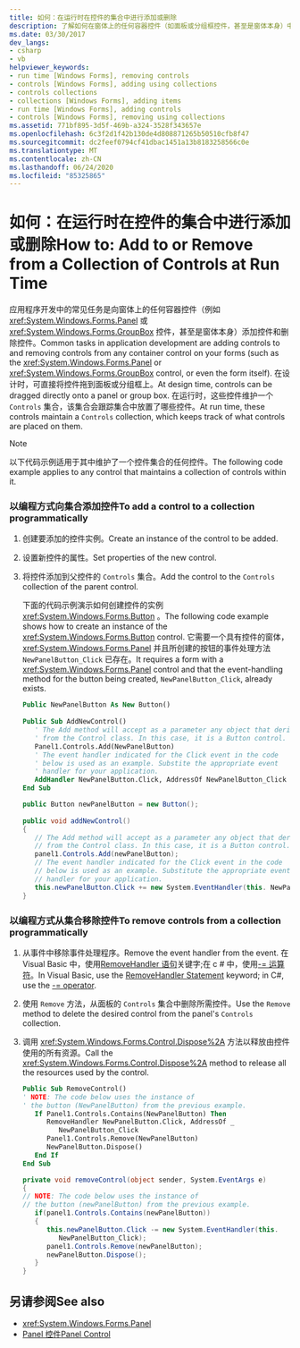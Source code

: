 ```yaml
---
title: 如何：在运行时在控件的集合中进行添加或删除
description: 了解如何在窗体上的任何容器控件（如面板或分组框控件，甚至是窗体本身）中添加和删除控件。
ms.date: 03/30/2017
dev_langs:
- csharp
- vb
helpviewer_keywords:
- run time [Windows Forms], removing controls
- controls [Windows Forms], adding using collections
- controls collections
- collections [Windows Forms], adding items
- run time [Windows Forms], adding controls
- controls [Windows Forms], removing using collections
ms.assetid: 771bf895-3d5f-469b-a324-3528f343657e
ms.openlocfilehash: 6c3f2d1f42b130de4d808871265b50510cfb8f47
ms.sourcegitcommit: dc2feef0794cf41dbac1451a13b8183258566c0e
ms.translationtype: MT
ms.contentlocale: zh-CN
ms.lasthandoff: 06/24/2020
ms.locfileid: "85325865"
---
```

# <a name="how-to-add-to-or-remove-from-a-collection-of-controls-at-run-time"></a><span data-ttu-id="0ed6d-103">如何：在运行时在控件的集合中进行添加或删除</span><span class="sxs-lookup"><span data-stu-id="0ed6d-103">How to: Add to or Remove from a Collection of Controls at Run Time</span></span>
<span data-ttu-id="0ed6d-104">应用程序开发中的常见任务是向窗体上的任何容器控件（例如 <xref:System.Windows.Forms.Panel> 或 <xref:System.Windows.Forms.GroupBox> 控件，甚至是窗体本身）添加控件和删除控件。</span><span class="sxs-lookup"><span data-stu-id="0ed6d-104">Common tasks in application development are adding controls to and removing controls from any container control on your forms (such as the <xref:System.Windows.Forms.Panel> or <xref:System.Windows.Forms.GroupBox> control, or even the form itself).</span></span> <span data-ttu-id="0ed6d-105">在设计时，可直接将控件拖到面板或分组框上。</span><span class="sxs-lookup"><span data-stu-id="0ed6d-105">At design time, controls can be dragged directly onto a panel or group box.</span></span> <span data-ttu-id="0ed6d-106">在运行时，这些控件维护一个 `Controls` 集合，该集合会跟踪集合中放置了哪些控件。</span><span class="sxs-lookup"><span data-stu-id="0ed6d-106">At run time, these controls maintain a `Controls` collection, which keeps track of what controls are placed on them.</span></span>  
  
> [!NOTE]
> <span data-ttu-id="0ed6d-107">以下代码示例适用于其中维护了一个控件集合的任何控件。</span><span class="sxs-lookup"><span data-stu-id="0ed6d-107">The following code example applies to any control that maintains a collection of controls within it.</span></span>  
  
### <a name="to-add-a-control-to-a-collection-programmatically"></a><span data-ttu-id="0ed6d-108">以编程方式向集合添加控件</span><span class="sxs-lookup"><span data-stu-id="0ed6d-108">To add a control to a collection programmatically</span></span>  
  
1. <span data-ttu-id="0ed6d-109">创建要添加的控件实例。</span><span class="sxs-lookup"><span data-stu-id="0ed6d-109">Create an instance of the control to be added.</span></span>  
  
2. <span data-ttu-id="0ed6d-110">设置新控件的属性。</span><span class="sxs-lookup"><span data-stu-id="0ed6d-110">Set properties of the new control.</span></span>  
  
3. <span data-ttu-id="0ed6d-111">将控件添加到父控件的 `Controls` 集合。</span><span class="sxs-lookup"><span data-stu-id="0ed6d-111">Add the control to the `Controls` collection of the parent control.</span></span>  
  
     <span data-ttu-id="0ed6d-112">下面的代码示例演示如何创建控件的实例 <xref:System.Windows.Forms.Button> 。</span><span class="sxs-lookup"><span data-stu-id="0ed6d-112">The following code example shows how to create an instance of the <xref:System.Windows.Forms.Button> control.</span></span> <span data-ttu-id="0ed6d-113">它需要一个具有控件的窗体， <xref:System.Windows.Forms.Panel> 并且所创建的按钮的事件处理方法 `NewPanelButton_Click` 已存在。</span><span class="sxs-lookup"><span data-stu-id="0ed6d-113">It requires a form with a <xref:System.Windows.Forms.Panel> control and that the event-handling method for the button being created, `NewPanelButton_Click`, already exists.</span></span>  
  
    ```vb  
    Public NewPanelButton As New Button()  
  
    Public Sub AddNewControl()  
       ' The Add method will accept as a parameter any object that derives  
       ' from the Control class. In this case, it is a Button control.  
       Panel1.Controls.Add(NewPanelButton)  
       ' The event handler indicated for the Click event in the code
       ' below is used as an example. Substite the appropriate event  
       ' handler for your application.  
       AddHandler NewPanelButton.Click, AddressOf NewPanelButton_Click  
    End Sub  
    ```  
  
    ```csharp  
    public Button newPanelButton = new Button();  
  
    public void addNewControl()  
    {
       // The Add method will accept as a parameter any object that derives  
       // from the Control class. In this case, it is a Button control.  
       panel1.Controls.Add(newPanelButton);  
       // The event handler indicated for the Click event in the code
       // below is used as an example. Substitute the appropriate event  
       // handler for your application.  
       this.newPanelButton.Click += new System.EventHandler(this. NewPanelButton_Click);  
    }  
    ```  
  
### <a name="to-remove-controls-from-a-collection-programmatically"></a><span data-ttu-id="0ed6d-114">以编程方式从集合移除控件</span><span class="sxs-lookup"><span data-stu-id="0ed6d-114">To remove controls from a collection programmatically</span></span>  
  
1. <span data-ttu-id="0ed6d-115">从事件中移除事件处理程序。</span><span class="sxs-lookup"><span data-stu-id="0ed6d-115">Remove the event handler from the event.</span></span> <span data-ttu-id="0ed6d-116">在 Visual Basic 中，使用[RemoveHandler 语句](../../../visual-basic/language-reference/statements/removehandler-statement.md)关键字;在 c # 中，使用[-= 运算符](../../../csharp/language-reference/operators/subtraction-operator.md)。</span><span class="sxs-lookup"><span data-stu-id="0ed6d-116">In Visual Basic, use the [RemoveHandler Statement](../../../visual-basic/language-reference/statements/removehandler-statement.md) keyword; in C#, use the [-= operator](../../../csharp/language-reference/operators/subtraction-operator.md).</span></span>  
  
2. <span data-ttu-id="0ed6d-117">使用 `Remove` 方法，从面板的 `Controls` 集合中删除所需控件。</span><span class="sxs-lookup"><span data-stu-id="0ed6d-117">Use the `Remove` method to delete the desired control from the panel's `Controls` collection.</span></span>  
  
3. <span data-ttu-id="0ed6d-118">调用 <xref:System.Windows.Forms.Control.Dispose%2A> 方法以释放由控件使用的所有资源。</span><span class="sxs-lookup"><span data-stu-id="0ed6d-118">Call the <xref:System.Windows.Forms.Control.Dispose%2A> method to release all the resources used by the control.</span></span>  
  
    ```vb  
    Public Sub RemoveControl()  
    ' NOTE: The code below uses the instance of
    ' the button (NewPanelButton) from the previous example.  
       If Panel1.Controls.Contains(NewPanelButton) Then  
          RemoveHandler NewPanelButton.Click, AddressOf _
             NewPanelButton_Click  
          Panel1.Controls.Remove(NewPanelButton)  
          NewPanelButton.Dispose()  
       End If  
    End Sub  
    ```  
  
    ```csharp  
    private void removeControl(object sender, System.EventArgs e)  
    {  
    // NOTE: The code below uses the instance of
    // the button (newPanelButton) from the previous example.  
       if(panel1.Controls.Contains(newPanelButton))  
       {  
          this.newPanelButton.Click -= new System.EventHandler(this.
             NewPanelButton_Click);  
          panel1.Controls.Remove(newPanelButton);  
          newPanelButton.Dispose();  
       }  
    }  
    ```  
  
## <a name="see-also"></a><span data-ttu-id="0ed6d-119">另请参阅</span><span class="sxs-lookup"><span data-stu-id="0ed6d-119">See also</span></span>

- <xref:System.Windows.Forms.Panel>
- [<span data-ttu-id="0ed6d-120">Panel 控件</span><span class="sxs-lookup"><span data-stu-id="0ed6d-120">Panel Control</span></span>](panel-control-windows-forms.md)
